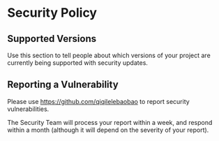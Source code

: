 # Security Policy

## Supported Versions

Use this section to tell people about which versions of your project are
currently being supported with security updates.

## Reporting a Vulnerability

Please use <https://github.com/qiqilelebaobao> to report security vulnerabilities.

The Security Team will process your report within a week, and respond within a month (although it will depend on the severity of your report).
